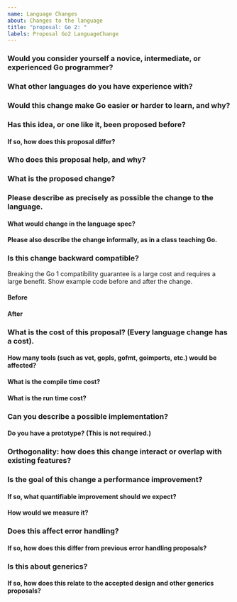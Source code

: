 ```yaml
---
name: Language Changes
about: Changes to the language
title: "proposal: Go 2: "
labels: Proposal Go2 LanguageChange
---
```


<!--
Our process for evaluating language changes can be found here:
https://github.com/golang/proposal#language-changes
-->

### Would you consider yourself a novice, intermediate, or experienced Go programmer?

### What other languages do you have experience with?

### Would this change make Go easier or harder to learn, and why?

### Has this idea, or one like it, been proposed before?

#### If so, how does this proposal differ?

### Who does this proposal help, and why?

### What is the proposed change?

### Please describe as precisely as possible the change to the language.

#### What would change in the language spec?

#### Please also describe the change informally, as in a class teaching Go.

### Is this change backward compatible?

Breaking the Go 1 compatibility guarantee is a large cost and requires a large benefit.
Show example code before and after the change.

#### Before

#### After

### What is the cost of this proposal? (Every language change has a cost).

#### How many tools (such as vet, gopls, gofmt, goimports, etc.) would be affected?

#### What is the compile time cost?

#### What is the run time cost?

### Can you describe a possible implementation?

#### Do you have a prototype? (This is not required.)

### Orthogonality: how does this change interact or overlap with existing features?

### Is the goal of this change a performance improvement?

#### If so, what quantifiable improvement should we expect?

#### How would we measure it?

### Does this affect error handling?

#### If so, how does this differ from previous error handling proposals?

### Is this about generics?

#### If so, how does this relate to the accepted design and other generics proposals?
